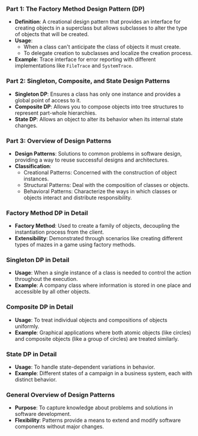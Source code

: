 ### Part 1: The Factory Method Design Pattern (DP)

- **Definition**: A creational design pattern that provides an interface for creating objects in a superclass but allows subclasses to alter the type of objects that will be created.
- **Usage**:
    - When a class can't anticipate the class of objects it must create.
    - To delegate creation to subclasses and localize the creation process.
- **Example**: Trace interface for error reporting with different implementations like `FileTrace` and `SystemTrace`.

### Part 2: Singleton, Composite, and State Design Patterns

- **Singleton DP**: Ensures a class has only one instance and provides a global point of access to it.
- **Composite DP**: Allows you to compose objects into tree structures to represent part-whole hierarchies.
- **State DP**: Allows an object to alter its behavior when its internal state changes.

### Part 3: Overview of Design Patterns

- **Design Patterns**: Solutions to common problems in software design, providing a way to reuse successful designs and architectures.
- **Classification**:
    - Creational Patterns: Concerned with the construction of object instances.
    - Structural Patterns: Deal with the composition of classes or objects.
    - Behavioral Patterns: Characterize the ways in which classes or objects interact and distribute responsibility.

### Factory Method DP in Detail

- **Factory Method**: Used to create a family of objects, decoupling the instantiation process from the client.
- **Extensibility**: Demonstrated through scenarios like creating different types of mazes in a game using factory methods.

### Singleton DP in Detail

- **Usage**: When a single instance of a class is needed to control the action throughout the execution.
- **Example**: A company class where information is stored in one place and accessible by all other objects.

### Composite DP in Detail

- **Usage**: To treat individual objects and compositions of objects uniformly.
- **Example**: Graphical applications where both atomic objects (like circles) and composite objects (like a group of circles) are treated similarly.

### State DP in Detail

- **Usage**: To handle state-dependent variations in behavior.
- **Example**: Different states of a campaign in a business system, each with distinct behavior.

### General Overview of Design Patterns

- **Purpose**: To capture knowledge about problems and solutions in software development.
- **Flexibility**: Patterns provide a means to extend and modify software components without major changes.